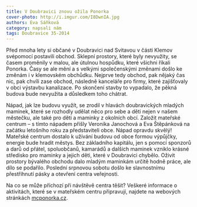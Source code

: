 ```yaml
---
title: V Doubravici znovu ožila Ponorka
cover-photo: http://i.imgur.com/I8DwnIA.jpg
authors: Eva Sáňková
category: napsali nám
tags: Doubravice 35-2014 
---
```


Před mnoha lety si občané v Doubravici nad Svitavou v části Klemov svépomocí postavili obchod. Sklepní prostory, které byly nevyužity, se časem proměnily v malou, ale útulnou hospůdku, které všichni říkali Ponorka. Časy se ale mění a s velkými společenskými změnami došlo ke změnám i v klemovském obchůdku. Nejprve tedy obchod, pak nějaký čas nic, pak chvíli zase obchod, následně kanceláře pro firmy, které zajišťovaly v obci výstavbu kanalizace. Po skončení stavby to vypadalo, že pěkná budova bude nevyužita a důsledkem toho chátrat.

Nápad, jak lze budovu využít, se zrodil v hlavách doubravických mladých maminek, které se rozhodly udělat něco pro sebe a děti nejen v našem městečku, ale také pro děti a maminky z okolních obcí. Založit mateřské centrum – s tímto nápadem přišly Veronika Janochová a Eva Štěpánková na začátku letošního roku za představiteli obce. Nápad opravdu skvělý! Mateřské centrum dostalo k užívání budovu od obce formou výpůjčky, energie bude hradit městys. Bez základního kapitálu, jen s pomocí sponzorů a darů od přátel, spoluobčanů, kamarádů a dalších maminek vzniklo krásné středisko pro maminky a jejich děti, které v Doubravici chybělo. Oživit prostory bývalého obchodu dalo mladým maminkám určitě hodně práce, ale dílo se podařilo. Poslední srpnovou sobotu došlo ke slavnostnímu přestřihnutí pásky a otevření centra veřejnosti.

Na co se může příchozí při návštěvě centra těšit? Veškeré informace o aktivitách, které se v mateřském centru připravují, najdete na webových stránkách [mcponorka.cz](http://www.mcponorka.cz/).